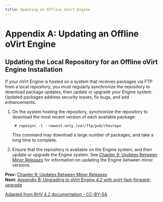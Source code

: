 ```yaml
---
title: Updating an Offline oVirt Engine
---
```


# Appendix A: Updating an Offline oVirt Engine

## Updating the Local Repository for an Offline oVirt Engine Installation

If your oVirt Engine is hosted on a system that receives packages via FTP from a local repository, you must regularly synchronize the repository to download package updates, then update or upgrade your Engine system. Updated packages address security issues, fix bugs, and add enhancements.

1. On the system hosting the repository, synchronize the repository to download the most recent version of each available package:

        # reposync -l --newest-only /var/ftp/pub/rhevrepo

   This command may download a large number of packages, and take a long time to complete.

2. Ensure that the repository is available on the Engine system, and then update or upgrade the Engine system. See [Chapter 9: Updates Between Minor Releases](chap-Updates_between_Minor_Releases/) for information on updating the Engine between minor versions.

**Prev:** [Chapter 9: Updates Between Minor Releases](chap-Updates_between_Minor_Releases/)<br>
**Next:** [Appendix B: Upgrading to oVirt Engine 4.2 with ovirt-fast-forward-upgrade](appe-Upgrading_to_oVirt_Engine_4.2_with_ovirt-fast-forward-upgrade.html.md)

[Adapted from RHV 4.2 documentation - CC-BY-SA](https://access.redhat.com/documentation/en-us/red_hat_virtualization/4.2/html/upgrade_guide/appe-updating_an_offline_red_hat_enterprise_virtualization_manager)

